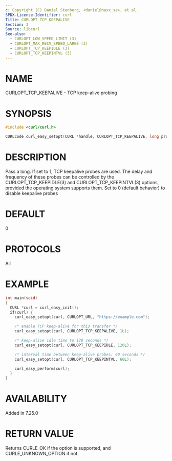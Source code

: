 ```yaml
---
c: Copyright (C) Daniel Stenberg, <daniel@haxx.se>, et al.
SPDX-License-Identifier: curl
Title: CURLOPT_TCP_KEEPALIVE
Section: 3
Source: libcurl
See-also:
  - CURLOPT_LOW_SPEED_LIMIT (3)
  - CURLOPT_MAX_RECV_SPEED_LARGE (3)
  - CURLOPT_TCP_KEEPIDLE (3)
  - CURLOPT_TCP_KEEPINTVL (3)
---
```


# NAME

CURLOPT_TCP_KEEPALIVE - TCP keep-alive probing

# SYNOPSIS

~~~c
#include <curl/curl.h>

CURLcode curl_easy_setopt(CURL *handle, CURLOPT_TCP_KEEPALIVE, long probe);
~~~

# DESCRIPTION

Pass a long. If set to 1, TCP keepalive probes are used. The delay and
frequency of these probes can be controlled by the
CURLOPT_TCP_KEEPIDLE(3) and CURLOPT_TCP_KEEPINTVL(3) options,
provided the operating system supports them. Set to 0 (default behavior) to
disable keepalive probes

# DEFAULT

0

# PROTOCOLS

All

# EXAMPLE

~~~c
int main(void)
{
  CURL *curl = curl_easy_init();
  if(curl) {
    curl_easy_setopt(curl, CURLOPT_URL, "https://example.com");

    /* enable TCP keep-alive for this transfer */
    curl_easy_setopt(curl, CURLOPT_TCP_KEEPALIVE, 1L);

    /* keep-alive idle time to 120 seconds */
    curl_easy_setopt(curl, CURLOPT_TCP_KEEPIDLE, 120L);

    /* interval time between keep-alive probes: 60 seconds */
    curl_easy_setopt(curl, CURLOPT_TCP_KEEPINTVL, 60L);

    curl_easy_perform(curl);
  }
}
~~~

# AVAILABILITY

Added in 7.25.0

# RETURN VALUE

Returns CURLE_OK if the option is supported, and CURLE_UNKNOWN_OPTION if not.
